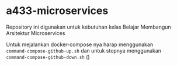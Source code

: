 # a433-microservices
Repository ini digunakan untuk kebutuhan kelas Belajar Membangun Arsitektur Microservices

Untuk mejalankan docker-compose nya harap menggunakan <br> `command-compose-github-up.sh` dan untuk stopnya menggunakan <br> `command-compose-github-down.sh` ()